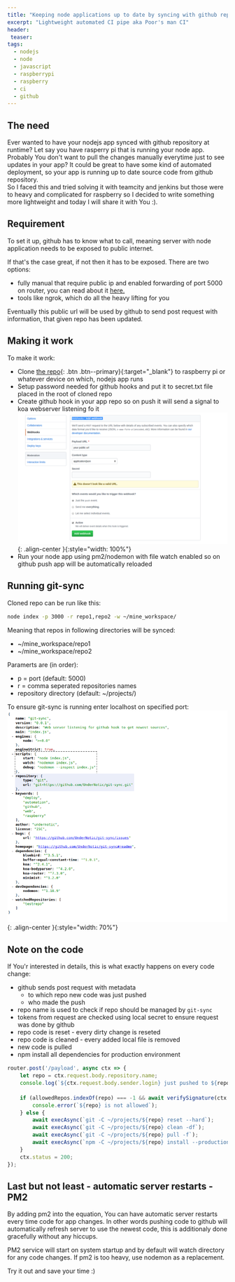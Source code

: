 ```yaml
---
title: "Keeping node applications up to date by syncing with github repo"
excerpt: "Lightweight automated CI pipe aka Poor's man CI"
header:
 teaser:
tags: 
  - nodejs
  - node
  - javascript
  - raspberrypi
  - raspberry
  - ci
  - github
--- 
```


## The need
Ever wanted to have your nodejs app synced with github repository at runtime?
Let say you have rasperry pi that is running your node app.
Probably You don't want to pull the changes manually everytime just to see updates in your app? It could be great to have some kind of automated deployment, so your app is running up to date source code from github repository.  
So I faced this and tried solving it with teamcity and jenkins but those were to heavy and complicated for raspberry so I decided to write something more lightweight and today I will share it with You :).

## Requirement
To set it up, github has to know what to call, meaning server with node application needs to be exposed to public internet.

If that's the case great, if not then it has to be exposed.
There are two options:
- fully manual that require public ip and enabled forwarding of port 5000 on router, you can read about it [here.](https://deaddesk.com/exposing-local-server-to-the-public-internet/)
- tools like ngrok, which do all the heavy lifting for you

Eventually this public url will be used by github to send post request with information, that given repo has been updated.

## Making it work
To make it work:
- Clone [the repo](https://github.com/UnderNotic/auto-deploy-raspberrypi){: .btn .btn--primary}{:target="_blank"} to raspberry pi or whatever device on which, nodejs app runs
- Setup password needed for github hooks and put it to secret.txt file placed in the root of cloned repo
- Create github hook in your app repo so on push it will send a signal to koa webserver listening fo it
![image-center](/assets/images/keeping-node-applications-up-to-date-by-syncing-with-github-repo/webhook.png){: .align-center }{:style="width: 100%"}
- Run your node app using pm2/nodemon with file watch enabled so on github push app will be automatically reloaded

## Running git-sync

Cloned repo can be run like this:
```bash
node index -p 3000 -r repo1,repo2 -w ~/mine_workspace/
```
Meaning that repos in following directories will be synced:
- ~/mine_workspace/repo1
- ~/mine_workspace/repo2

Paramerts are (in order):
- p = port (default: 5000)
- r = comma seperated repositories names
- repository directory (default: ~/projects/)

To ensure git-sync is running enter localhost on specified port:
![image-center](/assets/images/keeping-node-applications-up-to-date-by-syncing-with-github-repo/package.png){: .align-center }{:style="width: 70%"}

## Note on the code
If You'r interested in details, this is what exactly happens on every code change:
- github sends post request with metadata
    - to which repo new code was just pushed
    - who made the push
- repo name is used to check if repo should be managed by `git-sync`
- tokens from request are checked using local secret to ensure request was done by github
- repo code is reset - every dirty change is reseted
- repo code is cleaned - every added local file is removed
- new code is pulled
- npm install all dependencies for production environment

```javascript
router.post('/payload', async ctx => {
    let repo = ctx.request.body.repository.name;
    console.log(`${ctx.request.body.sender.login} just pushed to ${repo}`);

    if (allowedRepos.indexOf(repo) === -1 && await verifySignature(ctx.request, secretTokenPromise)) {
        console.error(`${repo} is not allowed`);
    } else {
        await execAsync(`git -C ~/projects/${repo} reset --hard`);
        await execAsync(`git -C ~/projects/${repo} clean -df`);
        await execAsync(`git -C ~/projects/${repo} pull -f`);
        await execAsync(`npm -C ~/projects/${repo} install --production`);
    }
    ctx.status = 200;
});
```

## Last but not least - automatic server restarts - PM2
By adding pm2 into the equation, You can have automatic server restarts every time code for app changes. In other words pushing code to github will automatically refresh server to use the newest code, this is additionaly done gracefully without any hiccups.

PM2 service will start on system startup and by default will watch directory for any code changes.
If pm2 is too heavy, use nodemon as a replacement.

Try it out and save your time :)
